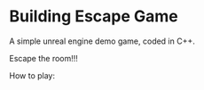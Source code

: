# Building Escape Game
A simple unreal engine demo game, coded in C++.

Escape the room!!!

How to play:

